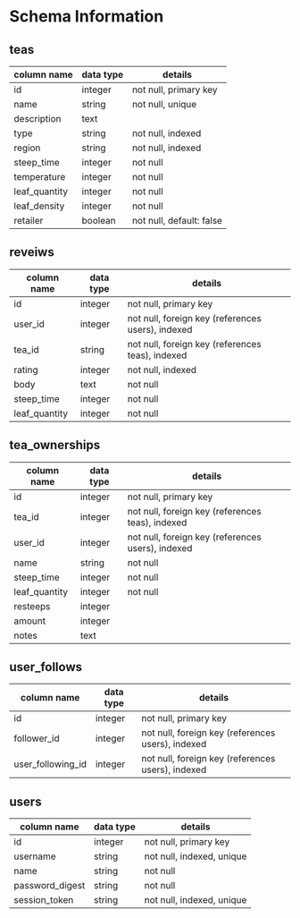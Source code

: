 # Schema Information

## teas
column name   | data type | details
--------------|-----------|-----------------------
id            | integer   | not null, primary key
name          | string    | not null, unique
description   | text      | 
type          | string    | not null, indexed
region        | string    | not null, indexed
steep_time    | integer   | not null
temperature   | integer   | not null
leaf_quantity | integer   | not null
leaf_density  | integer   | not null
retailer      | boolean   | not null, default: false

## reveiws
column name   | data type | details
--------------|-----------|-----------------------
id            | integer   | not null, primary key
user_id       | integer   | not null, foreign key (references users), indexed
tea_id        | string    | not null, foreign key (references teas), indexed
rating        | integer   | not null, indexed
body          | text      | not null
steep_time    | integer      | not null
leaf_quantity | integer   | not null


## tea_ownerships
column name   | data type | details
--------------|-----------|-----------------------
id            | integer   | not null, primary key
tea_id        | integer   | not null, foreign key (references teas), indexed
user_id       | integer   | not null, foreign key (references users), indexed
name          | string    | not null
steep_time    | integer   | not null
leaf_quantity | integer   | not null
resteeps      | integer   |
amount        | integer   |
notes         | text      |

## user_follows
column name       | data type | details
------------------|-----------|-----------------------
id                | integer   | not null, primary key
follower_id       | integer   | not null, foreign key (references users), indexed
user_following_id | integer   | not null, foreign key (references users), indexed

## users
column name     | data type | details
----------------|-----------|-----------------------
id              | integer   | not null, primary key
username        | string    | not null, indexed, unique
name            | string    | not null
password_digest | string    | not null
session_token   | string    | not null, indexed, unique
